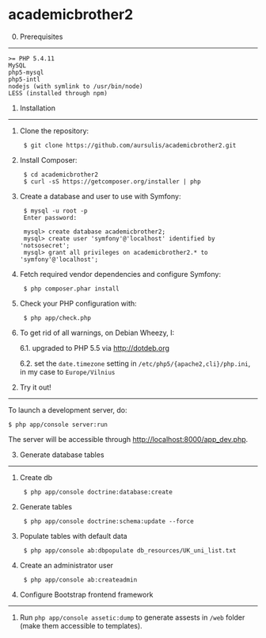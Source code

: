 academicbrother2
================

0) Prerequisites
----------------

    >= PHP 5.4.11
    MySQL
    php5-mysql
    php5-intl
    nodejs (with symlink to /usr/bin/node)
    LESS (installed through npm)

1) Installation
---------------

1. Clone the repository:

        $ git clone https://github.com/aursulis/academicbrother2.git

2. Install Composer:

        $ cd academicbrother2
        $ curl -sS https://getcomposer.org/installer | php

3. Create a database and user to use with Symfony:

        $ mysql -u root -p
        Enter password:
        
        mysql> create database academicbrother2;
        mysql> create user 'symfony'@'localhost' identified by 'notsosecret';
        mysql> grant all privileges on academicbrother2.* to 'symfony'@'localhost';

4. Fetch required vendor dependencies and configure Symfony:

        $ php composer.phar install

5. Check your PHP configuration with:

        $ php app/check.php

6. To get rid of all warnings, on Debian Wheezy, I:

    6.1. upgraded to PHP 5.5 via <http://dotdeb.org>
    
    6.2. set the `date.timezone` setting in `/etc/php5/{apache2,cli}/php.ini`, in my case to `Europe/Vilnius`

2) Try it out!
--------------

To launch a development server, do:

    $ php app/console server:run

The server will be accessible through <http://localhost:8000/app_dev.php>.

3) Generate database tables
--------------

1. Create db

        $ php app/console doctrine:database:create

2. Generate tables

        $ php app/console doctrine:schema:update --force

3. Populate tables with default data

        $ php app/console ab:dbpopulate db_resources/UK_uni_list.txt

4. Create an administrator user

        $ php app/console ab:createadmin

4) Configure Bootstrap frontend framework
--------------

1. Run `php app/console assetic:dump` to generate assests in `/web` folder (make them accessible to templates).
